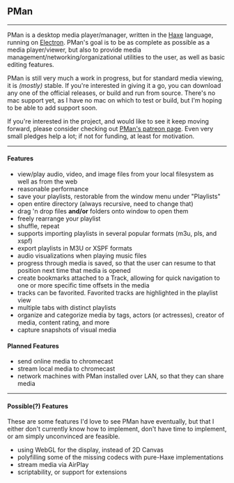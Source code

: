 
## PMan 

---

PMan is a desktop media player/manager, written in the [Haxe](http://haxe.org) language, running on [Electron](http://electron.atom.io).
PMan's goal is to be as complete as possible as a media player/viewer, but also to provide media management/networking/organizational utilities to the user,
as well as basic editing features.


PMan is still very much a work in progress, but for standard media viewing, it is *(mostly)* stable. If you're interested in giving it a go,
you can download any one of the official releases, or build and run from source. There's no mac support yet, as I have no mac on which to test or build, but I'm hoping
to be able to add support soon. 

 If you're interested in the project, and would like to see it keep moving forward, please consider checking out [PMan's patreon page](http://www.patreon.com/pman).
Even very small pledges help a lot; if not for funding, at least for motivation.

---

#### Features

- view/play audio, video, and image files from your local filesystem as well as from the web
- reasonable performance
- save your playlists, restorable from the window menu under "Playlists"
- open entire directory (always recursive, need to change that)
- drag 'n drop files **and/or** folders onto window to open them
- freely rearrange your playlist
- shuffle, repeat
- supports importing playlists in several popular formats (m3u, pls, and xspf)
- export playlists in M3U or XSPF formats
- audio visualizations when playing music files
- progress through media is saved, so that the user can resume to that position next time that media is opened
- create bookmarks attached to a Track, allowing for quick navigation to one or more specific time offsets in the media
- tracks can be favorited. Favorited tracks are highlighted in the playlist view
- multiple tabs with distinct playlists
- organize and categorize media by tags, actors (or actresses), creator of media, content rating, and more
- capture snapshots of visual media
<!--- stream local media to chromecast (still **very** buggy)-->

#### Planned Features

- send online media to chromecast
- stream local media to chromecast
- network machines with PMan installed over LAN, so that they can share media

---

#### Possible(?) Features

These are some features I'd love to see PMan have eventually, but that I either don't currently
know how to implement, don't have time to implement, or am simply unconvinced are feasible.

- using WebGL for the display, instead of 2D Canvas
- polyfilling some of the missing codecs with pure-Haxe implementations
- stream media via AirPlay
- scriptability, or support for extensions


